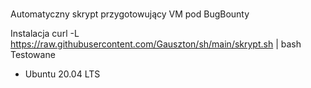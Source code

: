 # 
 Automatyczny skrypt przygotowujący VM pod BugBounty
 
 Instalacja
  curl -L https://raw.githubusercontent.com/Gauszton/sh/main/skrypt.sh | bash
 Testowane 
  - Ubuntu 20.04 LTS 
